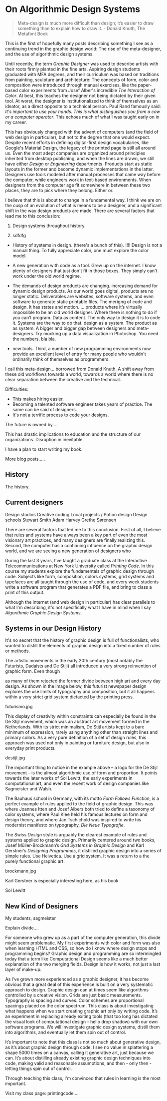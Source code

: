 
On Algorithmic Design Systems
==============================

> Meta-design is much more difficult than design; it’s easier to draw something than to explain how to draw it. - Donald Knuth, The Metafont Book

This is the first of hopefully many posts describing something I see as a continuing trend in the graphic design world: The rise of the meta-designer, and the use of algorithmic design systems.

Until recently, the term *Graphic Designer* was used to describe artists with their roots firmly planted in the fine arts. Aspiring design students graduated with MFA degrees, and their curriculum was based on traditions from painting, sculpture and architecture: The concepts of form, color and composition were introduced through manual exercises, like the paper-based color experiments from Josef Alber's incredible *The Interaction of Color*. At best, this teaches the designer not being dictated by their given tool. At worst, the designer is institutionalized to think of themselves as an ideator, as a direct opposite to a technical person. Paul Rand famously said: *It's important to use your hands. This is what distinguishes you from a cow or a computer operator*. This echoes much of what I was taught early on in my career.

This has obviously changed with the advent of computers (and the field of web design in particular), but not to the degree that one would expect. Despite recent efforts in defining digital-first design vocabularies, like Google's Material Design, the legacy of the printed page is still all around us. Even the most adept companies are organized around principles inherited from desktop publishing, and when the lines are drawn, we still have either *Design* or *Engineering* departments. Products start as static layouts in the former and become dynamic implementations in the latter. Designers use tools modeled after manual processes that came way before the computer, while engineers work in text-based environments. When designers from the computer age fit somewhere in between these two places, they are to pick where they belong. Either or.

I believe that this is about to change in a fundamental way. I think we are on the cusp of an evolution of what is means to be a designer, and a significant shift in the way design products are made. There are several factors that lead me to this conclusion:

1. Design systems throughout history.

2. sdfdfg

- History of systems in design. (there's a bunch of this). !!!! Design is not a manual thing. To fully appreciate color, one must explore the color model.

- A new generation with code as a tool. Grew up on the internet. I know plenty of designers that just don't fit in those boxes. They simply can't work under the old world regime. 

- The demands of design products are changing. increasing demand for dynamic design products. As our world goes digital, products are no longer static. Deliverables are websites, software systems, and even software to generate static printable files. The merigng of code and design. It has states and motion. … products where it’s virtually impossible to be an old world designer. Where there is nothing to do if you can’t program. Data as content. The only way to design it is to code it. Systems are the way to do that. design as a system. The product as as system. A bigger and bigger gap between designers and meta-designers. Try mocking up a data visualization in Photoshop. You need the numbers, bla bla.

- new tools. Third, a number of new programming environments now provide an excellent level of entry for many people who wouldn't ordinarily think of themselves as programmers.



I call this meta-design... borrowed from Donald Knuth.
A shift away from these old workflows towards a world, towards a world where there is no clear separation between the creative and the technical.


Difficulties: 

- This makes hiring easier.
- Becoming a talented software engineer takes years of practice. The same can be said of designers.
- It's not a terrific process to code your designs.


The future is owned by....

This has drastic implications to education and the structure of our organizations. Disruption in inevitable.

I have a plan to start writing my book.












More blog posts.....

## History
The history.

## Current designers
Design studios
Creative coding
Local projects / Potion design
Design schools
Stewart Smith
Adam Harvey
Grethe Sørensen




There are several factors that led me to this conclusion. First of all, I believe that rules and systems have always been a key part of even the most visionary art practices, and many designers are finally realizing this. Second, the computer has a continuing influence on the graphic design world, and we are seeing a new generation of designers who 

During the last 3 years, I've taught a graduate class at the Interactive Telecommunications at New York University called *Printing Code*. In this course my students explore the fundamentals of graphic design through code. Subjects like form, composition, colors systems, grid systems and typefaces are all taught through the use of code, and every week students write a software program that generates a PDF file, and bring to class a print of this output.

Although the internet (and web design in particular) has clear parallels to what I'm describing, it's not specifically what I have in mind when I say *Algorithmic Graphic Design Systems*.



Systems in our Design History
-----------------------------

It's no secret that the history of graphic design is full of functionalists, who wanted to distill the elements of graphic design into a fixed number of rules or methods.

The artistic movements in the early 20th century (most notably the Futurists, Dadaists and De Stijl) all introduced a very strong reinvention of graphic form. Even though 


as many of them rejected the former divide between high art and every day design. As shown in the image below, this futurist newspaper design explores the use limits of typography and composition, but it all happens within a very strict grid system dictacted by the printing press.

futurismo.jpg

This display of creativity within constraints can especially be found in the De Stijl movement, which was an abstract art movement formed in the Netherlands. With its strict minimalism, De Stijl artists kept to a bare minimum of expression, rarely using anything other than straight lines and primary colors. As a very pure definition of a set of design rules, this approach was used not only in painting or furniture design, but also in everyday print products.

destijl.jpg

The important thing to notice in the example above – a logo for the De Stijl movement – is the almost algorithmic use of form and proportion. It points towards the later works of Sol Lewitt, the early experiments in computational art, and even the recent work of design companies like Sagmeister and Walsh.

The Bauhaus school in Germany, with its motto *Form Follows Function*, is a perfect example of rules applied to the field of graphic design. This was where Joannes Itten and Josef Albers both tried to define a taxonomy of color systems, where Paul Klee held his famous lectures on form and design theory, and where Jan Tschichold was inspired to write his modernist manifesto on typography, *Die Neue Typografie*. 

The *Swiss Design* style is arguably the clearest example of rules and systems applied to graphic design. Primarily centered around two books, Josef Müller-Brockmann’s *Grid Systems in Graphic Design* and Karl Gerstner’s *Designing Programmes*, it distilled graphic design into a series of simple rules. Use Helvetica. Use a grid system. It was a return to a the purely functional graphic art.

brockmann.jpg

Karl Gerstner is especially interesting here, as his book 

Sol Lewitt


New Kind of Designers
---------------------

My students, sagmeister














Explain divide....

For someone who grew up as a part of the computer generation, this divide might seem problematic. My first experiments with color and form was also when learning HTML and CSS, so how do I know where design stops and programming begins? Graphic design and programming are so intermingled today that a term like Computational Design seems like a much better explanation of the two merging fields. Design is how it works, not just a last layer of make-up.

As I’ve grown more experienced as a graphic designer, it has become obvious that a great deal of this experience is built on a very systematic approach to design. Graphic design can at times seem like algorithms controlled by a creative vision. Grids are just basic measurements. Typography is spacing and curves. Color schemes are proportional spacings placed on the color spectrum. This class is about investigating what happens when we start creating graphic art only by writing code. It’s an experiment in replacing already exiting tools (that too long has dictated the visual look of computational design - hello drop shadow) with our own software programs. We will investigate graphic design systems, distill them into algorithms, and eventually let them spin out of control.

It’s important to note that this class is not so much about generative design, as it’s about graphic design through code. I see no value in splattering a shape 5000 times on a canvas, calling it generative art, just because we can. It’s about distilling already existing graphic design techniques into code, making valid and reasonable assumptions, and then - only then - letting things spin out of control.



Through teaching this class, I'm convinced that rules in learning is the most important.


Visit my class page:
printingcode....
